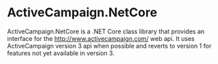 # ActiveCampaign.NetCore
ActiveCampaign.NetCore is a .NET Core class library that provides an interface for the http://www.activecampaign.com/ web api. It uses ActiveCampaign version 3 api when possible and reverts to version 1 for features not yet available in version 3.
